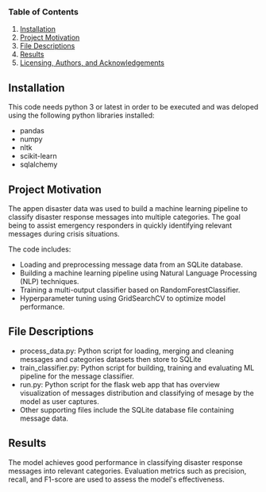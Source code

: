 
### Table of Contents
1. [Installation](#installation)
2. [Project Motivation](#motivation)
3. [File Descriptions](#files)
4. [Results](#results)
5. [Licensing, Authors, and Acknowledgements](#licensing)

## Installation <a name="installation"></a>
This code needs python 3 or latest in order to be executed and was deloped using the following python libraries installed:

- pandas
- numpy
- nltk
- scikit-learn
- sqlalchemy

## Project Motivation<a name="motivation"></a>
The appen disaster data was used to build a machine learning pipeline to classify disaster response messages into multiple categories. The goal being to assist emergency responders in quickly identifying relevant messages during crisis situations.

The code includes:

- Loading and preprocessing message data from an SQLite database.
- Building a machine learning pipeline using Natural Language Processing (NLP) techniques.
- Training a multi-output classifier based on RandomForestClassifier.
- Hyperparameter tuning using GridSearchCV to optimize model performance.

## File Descriptions <a name="files"></a>
- process_data.py: Python script for loading, merging and cleaning messages and categories datasets then store to SQLite
- train_classifier.py: Python script for building, training and evaluating ML pipeline for the message classifier.
- run.py: Python script for the flask web app that has overview visualization of messages distribution and classifying of mesage by the model as user captures.
- Other supporting files include the SQLite database file containing message data.

## Results <a name="results"></a>
The model achieves good performance in classifying disaster response messages into relevant categories. Evaluation metrics such as precision, recall, and F1-score are used to assess the model's effectiveness.

